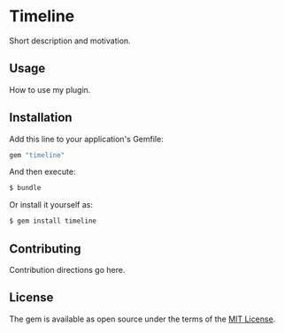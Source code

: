 # Timeline
Short description and motivation.

## Usage
How to use my plugin.

## Installation
Add this line to your application's Gemfile:

```ruby
gem "timeline"
```

And then execute:
```bash
$ bundle
```

Or install it yourself as:
```bash
$ gem install timeline
```

## Contributing
Contribution directions go here.

## License
The gem is available as open source under the terms of the [MIT License](https://opensource.org/licenses/MIT).
